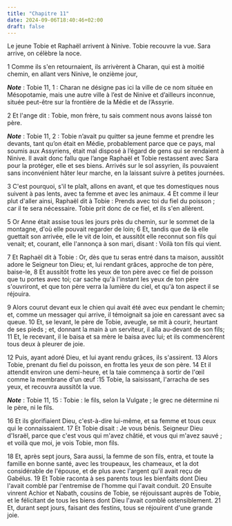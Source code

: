 ```yaml
---
title: "Chapitre 11"
date: 2024-09-06T18:40:46+02:00
draft: false
---
```



Le jeune Tobie et Raphaël arrivent à Ninive.
Tobie recouvre la vue.
Sara arrive, on célèbre la noce.


1 Comme ils s'en retournaient, ils arrivèrent à Charan, qui est à moitié chemin, en allant vers Ninive, le onzième jour,

***Note*** :  Tobie 11, 1 : Charan ne désigne pas ici la ville de ce nom située en Mésopotamie, mais une autre ville à l’est de Ninive et d’ailleurs inconnue, située peut-être sur la frontière de la Médie et de l’Assyrie.

2 Et l'ange dit : Tobie, mon frère, tu sais comment nous avons laissé ton père.

***Note*** :  Tobie 11, 2 : Tobie n’avait pu quitter sa jeune femme et prendre les devants, tant qu’on était en Médie, probablement parce que ce pays, mal soumis aux Assyriens, était mal disposé à l’égard de gens qui se rendaient à Ninive. Il avait donc fallu que l’ange Raphaël et Tobie restassent avec Sara pour la protéger, elle et ses biens. Arrivés sur le sol assyrien, ils pouvaient sans inconvénient hâter leur marche, en la laissant suivre à petites journées.

3 C'est pourquoi, s'il te plaît, allons en avant, et que tes domestiques nous suivent à pas lents, avec ta femme et avec les animaux. 4 Et comme il leur plut d'aller ainsi, Raphaël dit à Tobie : Prends avec toi du fiel du poisson ; car il te sera nécessaire. Tobie prit donc de ce fiel, et ils s'en allèrent.


5 Or Anne était assise tous les jours près du chemin, sur le sommet de la montagne, d'où elle pouvait regarder de loin; 6 Et, tandis que de là elle guettait son arrivée, elle le vit de loin, et aussitôt elle reconnut son fils qui venait; et, courant, elle l'annonça à son mari, disant : Voilà ton fils qui vient.


7 Et Raphaël dit à Tobie : Or, dès que tu seras entré dans ta maison, aussitôt adore le Seigneur ton Dieu; et, lui rendant grâces, approche de ton père, baise-le, 8 Et aussitôt frotte les yeux de ton père avec ce fiel de poisson que tu portes avec toi; car sache qu'à l'instant les yeux de ton père s'ouvriront, et que ton père verra la lumière du ciel, et qu'à ton aspect il se réjouira.


9 Alors courut devant eux le chien qui avait été avec eux pendant le chemin; et, comme un messager qui arrive, il témoignait sa joie en caressant avec sa queue. 10 Et, se levant, le père de Tobie, aveugle, se mit à courir, heurtant de ses pieds ; et, donnant la main à un serviteur, il alla au-devant de son fils; 11 Et, le recevant, il le baisa et sa mère le baisa avec lui; et ils commencèrent tous deux à pleurer de joie.


12 Puis, ayant adoré Dieu, et lui ayant rendu grâces, ils s'assirent. 13 Alors Tobie, prenant du fiel du poisson, en frotta les yeux de son père. 14 Et il attendit environ une demi-heure, et la taie commença à sortir de l'œil comme la membrane d'un œuf :15 Tobie, la saisissant, l'arracha de ses yeux, et recouvra aussitôt la vue.

***Note*** :  Tobie 11, 15 : Tobie : le fils, selon la Vulgate ; le grec ne détermine ni le père, ni le fils.

16 Et ils glorifiaient Dieu, c'est-à-dire lui-même, et sa femme et tous ceux qui le connaissaient. 17 Et Tobie disait : Je vous bénis. Seigneur Dieu d'Israël, parce que c'est vous qui m'avez châtié, et vous qui m'avez sauvé ; et voilà que moi, je vois Tobie, mon fils.


18 Et, après sept jours, Sara aussi, la femme de son fils, entra, et toute la famille en bonne santé, avec les troupeaux, les chameaux, et la dot considérable de l'épouse, et de plus avec l'argent qu'il avait reçu de Gabélus. 19 Et Tobie raconta à ses parents tous les bienfaits dont Dieu l'avait comblé par l'entremise de l'homme qui l'avait conduit. 20 Ensuite vinrent Achior et Nabath, cousins de Tobie, se réjouissant auprès de Tobie, et le félicitant de tous les biens dont Dieu l'avait comblé ostensiblement. 21 Et, durant sept jours, faisant des festins, tous se réjouirent d'une grande joie.

